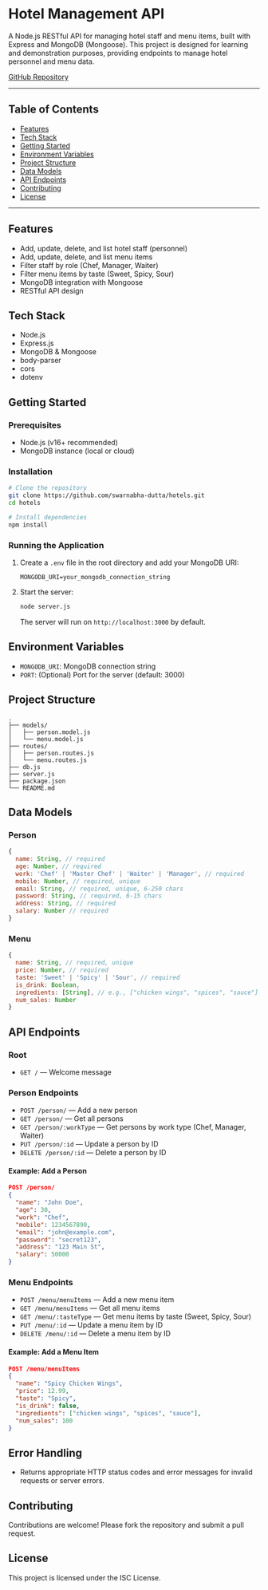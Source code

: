 # Hotel Management API

A Node.js RESTful API for managing hotel staff and menu items, built with Express and MongoDB (Mongoose). This project is designed for learning and demonstration purposes, providing endpoints to manage hotel personnel and menu data.

[GitHub Repository](https://github.com/swarnabha-dutta/hotels)

---

## Table of Contents
- [Features](#features)
- [Tech Stack](#tech-stack)
- [Getting Started](#getting-started)
- [Environment Variables](#environment-variables)
- [Project Structure](#project-structure)
- [Data Models](#data-models)
- [API Endpoints](#api-endpoints)
- [Contributing](#contributing)
- [License](#license)

---

## Features
- Add, update, delete, and list hotel staff (personnel)
- Add, update, delete, and list menu items
- Filter staff by role (Chef, Manager, Waiter)
- Filter menu items by taste (Sweet, Spicy, Sour)
- MongoDB integration with Mongoose
- RESTful API design

## Tech Stack
- Node.js
- Express.js
- MongoDB & Mongoose
- body-parser
- cors
- dotenv

## Getting Started

### Prerequisites
- Node.js (v16+ recommended)
- MongoDB instance (local or cloud)

### Installation
```bash
# Clone the repository
git clone https://github.com/swarnabha-dutta/hotels.git
cd hotels

# Install dependencies
npm install
```

### Running the Application
1. Create a `.env` file in the root directory and add your MongoDB URI:
   ```env
   MONGODB_URI=your_mongodb_connection_string
   ```
2. Start the server:
   ```bash
   node server.js
   ```
   The server will run on `http://localhost:3000` by default.

## Environment Variables
- `MONGODB_URI`: MongoDB connection string
- `PORT`: (Optional) Port for the server (default: 3000)

## Project Structure
```
.
├── models/
│   ├── person.model.js
│   └── menu.model.js
├── routes/
│   ├── person.routes.js
│   └── menu.routes.js
├── db.js
├── server.js
├── package.json
└── README.md
```

## Data Models

### Person
```js
{
  name: String, // required
  age: Number, // required
  work: 'Chef' | 'Master Chef' | 'Waiter' | 'Manager', // required
  mobile: Number, // required, unique
  email: String, // required, unique, 6-250 chars
  password: String, // required, 6-15 chars
  address: String, // required
  salary: Number // required
}
```

### Menu
```js
{
  name: String, // required, unique
  price: Number, // required
  taste: 'Sweet' | 'Spicy' | 'Sour', // required
  is_drink: Boolean,
  ingredients: [String], // e.g., ["chicken wings", "spices", "sauce"]
  num_sales: Number
}
```

## API Endpoints

### Root
- `GET /` — Welcome message

### Person Endpoints
- `POST /person/` — Add a new person
- `GET /person/` — Get all persons
- `GET /person/:workType` — Get persons by work type (Chef, Manager, Waiter)
- `PUT /person/:id` — Update a person by ID
- `DELETE /person/:id` — Delete a person by ID

#### Example: Add a Person
```json
POST /person/
{
  "name": "John Doe",
  "age": 30,
  "work": "Chef",
  "mobile": 1234567890,
  "email": "john@example.com",
  "password": "secret123",
  "address": "123 Main St",
  "salary": 50000
}
```

### Menu Endpoints
- `POST /menu/menuItems` — Add a new menu item
- `GET /menu/menuItems` — Get all menu items
- `GET /menu/:tasteType` — Get menu items by taste (Sweet, Spicy, Sour)
- `PUT /menu/:id` — Update a menu item by ID
- `DELETE /menu/:id` — Delete a menu item by ID

#### Example: Add a Menu Item
```json
POST /menu/menuItems
{
  "name": "Spicy Chicken Wings",
  "price": 12.99,
  "taste": "Spicy",
  "is_drink": false,
  "ingredients": ["chicken wings", "spices", "sauce"],
  "num_sales": 100
}
```

## Error Handling
- Returns appropriate HTTP status codes and error messages for invalid requests or server errors.

## Contributing
Contributions are welcome! Please fork the repository and submit a pull request.

## License
This project is licensed under the ISC License.
